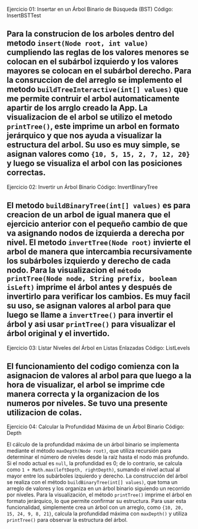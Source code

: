 Ejercicio 01: Insertar en un Árbol Binario de Búsqueda (BST)
Código: InsertBSTTest

Para la construcion de los arboles dentro del metodo `insert(Node root, int value)` cumpliendo las reglas de los valores menores se colocan en el subárbol izquierdo y los valores mayores se colocan en el subárbol derecho. Para la consruccion de del arreglo se implemento el metodo `buildTreeInteractive(int[] values)` que me permite contruir el arbol automaticamente apartir de los arrglo creado la App. La visualizacion de el arbol se utilizo el metodo `printTree()`, este imprime un arbol en formato jerárquico y que nos ayuda a visualizar la estructura del arbol. Su uso es muy simple, se asignan valores como `{10, 5, 15, 2, 7, 12, 20}` y luego se visualiza el arbol con las posiciones correctas.
-----------------------------------------------------------------------------------------------------------------------------------------
Ejercicio 02: Invertir un Árbol Binario
Código: InvertBinaryTree

El metodo `buildBinaryTree(int[] values)` es para creacion de un arbol de igual manera que el ejercicio anterior con el pequeño cambio de que va asignando nodos de izquierda a derecha por nivel. El metodo `invertTree(Node root)` invierte el arbol de manera que intercambia recursivamente los subárboles izquierdo y derecho de cada nodo. Para la visualizacion el `método printTree(Node node, String prefix, boolean isLeft)` imprime el árbol antes y después de invertirlo para verificar los cambios. Es muy facil su uso, se asignan valores al arbol para que luego se llame a `invertTree()` para invertir el árbol y asi usar `printTree()` para visualizar el árbol original y el invertido.
-----------------------------------------------------------------------------------------------------------------------------------------
Ejercicio 03: Listar Niveles del Árbol en Listas Enlazadas
Código: ListLevels

El funcionamiento del codigo comienza con la asignacion de valores al arbol para que luego a la hora de visualizar, el arbol se imprime cde manera correcta y la organizacion de los numeros por niveles. Se tuvo una presente utilizacion de colas.
-----------------------------------------------------------------------------------------------------------------------------------------
Ejercicio 04: Calcular la Profundidad Máxima de un Árbol Binario
Código: Depth

El cálculo de la profundidad máxima de un árbol binario se implementa mediante el método `maxDepth(Node root)`, que utiliza recursión para determinar el número de niveles desde la raíz hasta el nodo más profundo. Si el nodo actual es `null`, la profundidad es 0; de lo contrario, se calcula como `1 + Math.max(leftDepth, rightDepth)`, sumando el nivel actual al mayor entre los subárboles izquierdo y derecho. La construcción del árbol se realiza con el método `buildBinaryTree(int[] values)`, que toma un arreglo de valores y los organiza en un árbol binario siguiendo un recorrido por niveles. Para la visualización, el método `printTree()` imprime el árbol en formato jerárquico, lo que permite confirmar su estructura. Para usar esta funcionalidad, simplemente crea un árbol con un arreglo, como `{10, 20, 15, 24, 9, 8, 21}`, calcula la profundidad máxima con `maxDepth()` y utiliza `printTree()` para observar la estructura del árbol.
